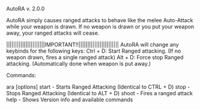 AutoRA v. 2.0.0

AutoRA simply causes ranged attacks to behave like the melee Auto-Attack while your weapon is drawn.  If no weapon is drawn or you put your weapon away, your ranged attacks will cease.

||||||||||||||||||||||IMPORTANT!!|||||||||||||||||||||||
AutoRA will change any keybinds for the following keys:
Ctrl + D:  Start Ranged attacking.  (If no weapon drawn, fires a single ranged attack)
Alt + D:  Force stop Ranged attacking.  (Automatically done when weapon is put away.)


Commands:

ara [options]
	start  - Starts Ranged Attacking (Identical to CTRL + D)
	stop   - Stops Ranged Attacking (Identical to ALT + D)
	shoot  - Fires a ranged attack
	help   - Shows Version info and available commands
